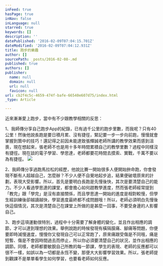 ```yaml
---
inFeed: true
hasPage: true
inNav: false
inLanguage: null
starred: true
keywords: []
description: ''
datePublished: '2016-02-09T07:04:15.701Z'
dateModified: '2016-02-09T07:04:12.931Z'
title: 跑步的樂趣
author: []
sourcePath: _posts/2016-02-08-.md
published: true
authors: []
publisher:
  name: null
  domain: null
  url: null
  favicon: null
url: cb2f4c5c-4659-474f-bafe-66540e607d75/index.html
_type: Article

---
```

近來漸漸愛上跑步，當中有不少跟教學相關的反思：

1、我師傳分享自己跑步App的紀錄，已有過千公里的跑步里數，而我呢？只有40公里！然後他說長跑是要日積月累、沒有捷徑，緊記要一步一步向前跑，慢慢就會掌握到箇中的技巧！還記得之前因未能達致張輝誠老師所講的教學效果而感到沮喪，現在想起來，張老師不也是用十多年時間累積自己的教學里數？過程中同樣沒有捷徑。現在談的電子學習、學思達，老師都要花時間去摸索、實戰，千萬不要以為有捷徑。
![](https://the-grid-user-content.s3-us-west-2.amazonaws.com/19e1c05d-a7a6-4f82-a528-97895bf97fe0.jpg)

2、我師傳分享過跑馬拉松的經歷，他說比賽一開始很多人便開始拚命跑，你會發現不斷有人超越自己，怎麼辦？不少人便不自覺地起步追，結果便破壞原來的計劃，表現大受影響。所以，首先是要明白長跑是先慢後快，其次是要清楚自己的能力。不少人看過學思達的課堂，都會擔心如何趕教學進度，然而張老師經常提到「教完」跟「學完」是沒有直接關係，而且學思達一開始的進度是相對較慢，但學生經訓練後卻越讀越快，學習進度最終都不成問題哦！所以，老師必須明白先慢後快這個情況，其次是清楚自己在課堂上所做的是甚麼一回事，不要受身邊的人影響自己。

3、跑步這項運動很特別，過程中十分需要了解身體的變化，並且作出相應的調節，才可以達到理想的效果。舉例說跑的時候發現有橫隔膜痛、腳痛等問題，你便要即時減慢速度，慢慢你又發現自己可以正常跑了，原來痛跟受傷是不同哦，痛是短暫、傷是不會因時間過去而停止，所以你必須要清楚自己的狀況，並作出相應的調節。同樣，老師都要敏銳自己所教的每一節課，學生的表現、老師的反應都可以很不一樣，如誤以為一切都是永恆不變，那便大大影響學習效果。所以，張老師提到觀課不是單單看學生如何學習，也要看老師如何反應。